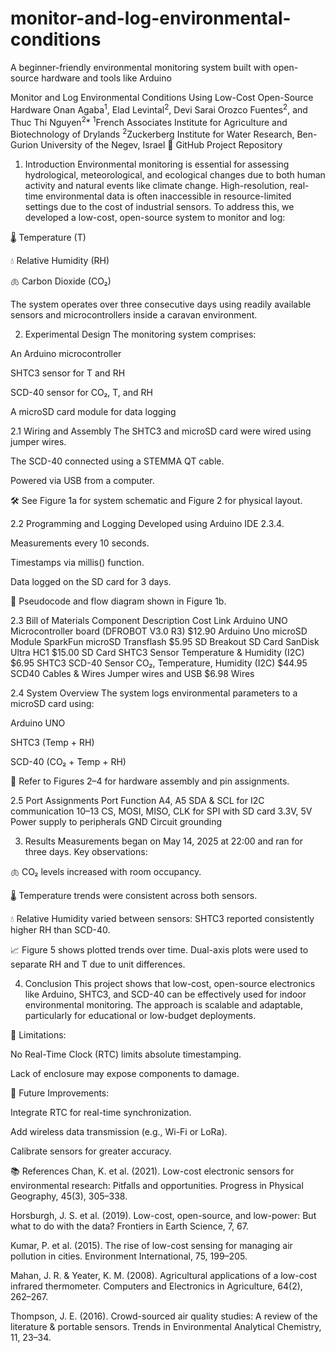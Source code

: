 # monitor-and-log-environmental-conditions
A beginner-friendly environmental monitoring system built with open-source hardware and tools like Arduino


Monitor and Log Environmental Conditions Using Low-Cost Open-Source Hardware
Onan Agaba<sup>1</sup>, Elad Levintal<sup>2</sup>, Devi Sarai Orozco Fuentes<sup>2</sup>, and Thuc Thi Nguyen<sup>2</sup>*
<sup>1</sup>French Associates Institute for Agriculture and Biotechnology of Drylands
<sup>2</sup>Zuckerberg Institute for Water Research, Ben-Gurion University of the Negev, Israel
🔗 GitHub Project Repository

1. Introduction
Environmental monitoring is essential for assessing hydrological, meteorological, and ecological changes due to both human activity and natural events like climate change. High-resolution, real-time environmental data is often inaccessible in resource-limited settings due to the cost of industrial sensors. To address this, we developed a low-cost, open-source system to monitor and log:

🌡️ Temperature (T)

💧 Relative Humidity (RH)

🫁 Carbon Dioxide (CO₂)

The system operates over three consecutive days using readily available sensors and microcontrollers inside a caravan environment.

2. Experimental Design
The monitoring system comprises:

An Arduino microcontroller

SHTC3 sensor for T and RH

SCD-40 sensor for CO₂, T, and RH

A microSD card module for data logging

2.1 Wiring and Assembly
The SHTC3 and microSD card were wired using jumper wires.

The SCD-40 connected using a STEMMA QT cable.

Powered via USB from a computer.

🛠️ See Figure 1a for system schematic and Figure 2 for physical layout.

2.2 Programming and Logging
Developed using Arduino IDE 2.3.4.

Measurements every 10 seconds.

Timestamps via millis() function.

Data logged on the SD card for 3 days.

📜 Pseudocode and flow diagram shown in Figure 1b.

2.3 Bill of Materials
Component	Description	Cost	Link
Arduino UNO	Microcontroller board (DFROBOT V3.0 R3)	$12.90	Arduino Uno
microSD Module	SparkFun microSD Transflash	$5.95	SD Breakout
SD Card	SanDisk Ultra HC1	$15.00	SD Card
SHTC3 Sensor	Temperature & Humidity (I2C)	$6.95	SHTC3
SCD-40 Sensor	CO₂, Temperature, Humidity (I2C)	$44.95	SCD40
Cables & Wires	Jumper wires and USB	$6.98	Wires

2.4 System Overview
The system logs environmental parameters to a microSD card using:

Arduino UNO

SHTC3 (Temp + RH)

SCD-40 (CO₂ + Temp + RH)

🔧 Refer to Figures 2–4 for hardware assembly and pin assignments.

2.5 Port Assignments
Port	Function
A4, A5	SDA & SCL for I2C communication
10–13	CS, MOSI, MISO, CLK for SPI with SD card
3.3V, 5V	Power supply to peripherals
GND	Circuit grounding

3. Results
Measurements began on May 14, 2025 at 22:00 and ran for three days. Key observations:

🫁 CO₂ levels increased with room occupancy.

🌡️ Temperature trends were consistent across both sensors.

💧 Relative Humidity varied between sensors: SHTC3 reported consistently higher RH than SCD-40.

📈 Figure 5 shows plotted trends over time. Dual-axis plots were used to separate RH and T due to unit differences.

4. Conclusion
This project shows that low-cost, open-source electronics like Arduino, SHTC3, and SCD-40 can be effectively used for indoor environmental monitoring. The approach is scalable and adaptable, particularly for educational or low-budget deployments.

🚧 Limitations:

No Real-Time Clock (RTC) limits absolute timestamping.

Lack of enclosure may expose components to damage.

🔧 Future Improvements:

Integrate RTC for real-time synchronization.

Add wireless data transmission (e.g., Wi-Fi or LoRa).

Calibrate sensors for greater accuracy.

📚 References
Chan, K. et al. (2021). Low-cost electronic sensors for environmental research: Pitfalls and opportunities. Progress in Physical Geography, 45(3), 305–338.

Horsburgh, J. S. et al. (2019). Low-cost, open-source, and low-power: But what to do with the data? Frontiers in Earth Science, 7, 67.

Kumar, P. et al. (2015). The rise of low-cost sensing for managing air pollution in cities. Environment International, 75, 199–205.

Mahan, J. R. & Yeater, K. M. (2008). Agricultural applications of a low-cost infrared thermometer. Computers and Electronics in Agriculture, 64(2), 262–267.

Thompson, J. E. (2016). Crowd-sourced air quality studies: A review of the literature & portable sensors. Trends in Environmental Analytical Chemistry, 11, 23–34.

